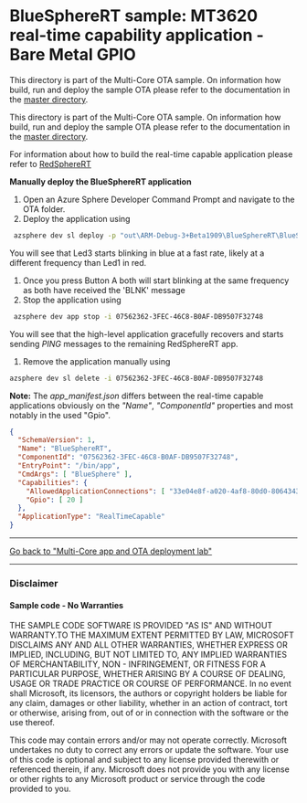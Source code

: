 ﻿# BlueSphereRT sample: MT3620 real-time capability application - Bare Metal GPIO

This directory is part of the Multi-Core OTA sample. On information how build, run and deploy the sample OTA please refer 
to the documentation in the [master directory](../README.MD).
  
This directory is part of the Multi-Core OTA sample. On information how build, run and deploy the sample OTA please refer 
to the documentation in the [master directory](../README.MD).
  
For information about how to build the real-time capable application please refer to 
[RedSphereRT](../RedSphereRT/README.MD)

**Manually deploy the BlueSphereRT application**

1. Open an Azure Sphere Developer Command Prompt and navigate to the OTA folder. 
1. Deploy the application using 
```sh
 azsphere dev sl deploy -p "out\ARM-Debug-3+Beta1909\BlueSphereRT\BlueSphereRT.imagepackage" 
```
You will see that Led3 starts blinking in blue at a fast rate, likely at a different frequency than Led1 in red.
1. Once you press Button A both will start blinking at the same frequency as both have received the 'BLNK' message 
1. Stop the application using
```sh
 azsphere dev app stop -i 07562362-3FEC-46C8-B0AF-DB9507F32748
```
You will see that the high-level application gracefully recovers and starts sending *PING* messages to the remaining RedSphereRT app.
1. Remove the application manually using
```sh
azsphere dev sl delete -i 07562362-3FEC-46C8-B0AF-DB9507F32748
```


**Note:** The *app_manifest.json* differs between the real-time capable applications obviously 
on the *"Name"*, *"ComponentId"* properties and most notably in the used "Gpio".

```json
{
  "SchemaVersion": 1,
  "Name": "BlueSphereRT",
  "ComponentId": "07562362-3FEC-46C8-B0AF-DB9507F32748",
  "EntryPoint": "/bin/app",
  "CmdArgs": [ "BlueSphere" ],
  "Capabilities": {
    "AllowedApplicationConnections": [ "33e04e8f-a020-4af8-80d0-8064343e0616" ],
    "Gpio": [ 20 ]
  },
  "ApplicationType": "RealTimeCapable"
}
```

---
[Go back to "Multi-Core app and OTA deployment lab"](../README.MD)

---

### Disclaimer

#### Sample code - No Warranties
THE SAMPLE CODE SOFTWARE IS PROVIDED "AS IS" AND WITHOUT WARRANTY.TO THE MAXIMUM EXTENT 
PERMITTED BY LAW, MICROSOFT DISCLAIMS ANY AND ALL OTHER WARRANTIES, WHETHER EXPRESS OR 
IMPLIED, INCLUDING, BUT NOT LIMITED TO, ANY IMPLIED WARRANTIES OF MERCHANTABILITY, 
NON - INFRINGEMENT, OR FITNESS FOR A PARTICULAR PURPOSE, WHETHER ARISING BY A COURSE 
OF DEALING, USAGE OR TRADE PRACTICE OR COURSE OF PERFORMANCE.
In no event shall Microsoft, its licensors, the authors or copyright holders be liable 
for any claim, damages or other liability, whether in an action of contract, tort or 
otherwise, arising from, out of or in connection with the software or the use thereof.

This code may contain errors and/or may not operate correctly. Microsoft undertakes no 
duty to correct any errors or update the software. Your use of this code is optional and 
subject to any license provided therewith or referenced therein, if any. Microsoft does 
not provide you with any license or other rights to any Microsoft product or service 
through the code provided to you.
